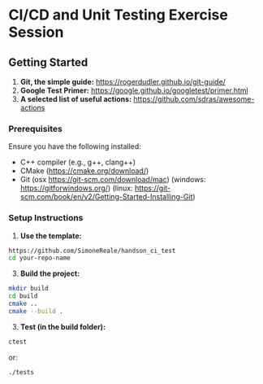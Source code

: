 # CI/CD and Unit Testing Exercise Session

## Getting Started
1. **Git, the simple guide:** https://rogerdudler.github.io/git-guide/
2. **Google Test Primer:** https://google.github.io/googletest/primer.html
3. **A selected list of useful actions:** https://github.com/sdras/awesome-actions

### Prerequisites
Ensure you have the following installed:
- C++ compiler (e.g., g++, clang++)
- CMake (https://cmake.org/download/)
- Git (osx https://git-scm.com/download/mac) (windows: https://gitforwindows.org/) (linux: https://git-scm.com/book/en/v2/Getting-Started-Installing-Git)

### Setup Instructions

1. **Use the template:**
```sh
https://github.com/SimoneReale/handson_ci_test
cd your-repo-name
```
   
3. **Build the project:**
```sh
mkdir build
cd build
cmake ..
cmake --build .
```
3. **Test (in the build folder):**

```sh
ctest
```
or:
```sh
./tests
```





